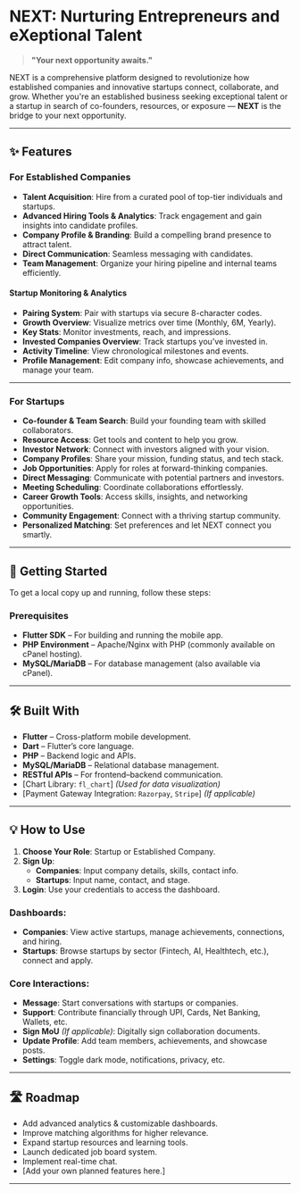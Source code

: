 # NEXT: Nurturing Entrepreneurs and eXeptional Talent

> **"Your next opportunity awaits."**


NEXT is a comprehensive platform designed to revolutionize how established companies and innovative startups connect, collaborate, and grow. Whether you're an established business seeking exceptional talent or a startup in search of co-founders, resources, or exposure — **NEXT** is the bridge to your next opportunity.

---

## ✨ Features

### For Established Companies

- **Talent Acquisition**: Hire from a curated pool of top-tier individuals and startups.
- **Advanced Hiring Tools & Analytics**: Track engagement and gain insights into candidate profiles.
- **Company Profile & Branding**: Build a compelling brand presence to attract talent.
- **Direct Communication**: Seamless messaging with candidates.
- **Team Management**: Organize your hiring pipeline and internal teams efficiently.

#### Startup Monitoring & Analytics

- **Pairing System**: Pair with startups via secure 8-character codes.
- **Growth Overview**: Visualize metrics over time (Monthly, 6M, Yearly).
- **Key Stats**: Monitor investments, reach, and impressions.
- **Invested Companies Overview**: Track startups you’ve invested in.
- **Activity Timeline**: View chronological milestones and events.
- **Profile Management**: Edit company info, showcase achievements, and manage your team.

---

### For Startups

- **Co-founder & Team Search**: Build your founding team with skilled collaborators.
- **Resource Access**: Get tools and content to help you grow.
- **Investor Network**: Connect with investors aligned with your vision.
- **Company Profiles**: Share your mission, funding status, and tech stack.
- **Job Opportunities**: Apply for roles at forward-thinking companies.
- **Direct Messaging**: Communicate with potential partners and investors.
- **Meeting Scheduling**: Coordinate collaborations effortlessly.
- **Career Growth Tools**: Access skills, insights, and networking opportunities.
- **Community Engagement**: Connect with a thriving startup community.
- **Personalized Matching**: Set preferences and let NEXT connect you smartly.

---

## 🚀 Getting Started

To get a local copy up and running, follow these steps:

### Prerequisites

- **Flutter SDK** – For building and running the mobile app.
- **PHP Environment** – Apache/Nginx with PHP (commonly available on cPanel hosting).
- **MySQL/MariaDB** – For database management (also available via cPanel).

---

## 🛠️ Built With

- **Flutter** – Cross-platform mobile development.
- **Dart** – Flutter’s core language.
- **PHP** – Backend logic and APIs.
- **MySQL/MariaDB** – Relational database management.
- **RESTful APIs** – For frontend–backend communication.
- [Chart Library: `fl_chart`] *(Used for data visualization)*
- [Payment Gateway Integration: `Razorpay`, `Stripe`] *(If applicable)*

---

## 💡 How to Use

1. **Choose Your Role**: Startup or Established Company.
2. **Sign Up**:
   - **Companies**: Input company details, skills, contact info.
   - **Startups**: Input name, contact, and stage.
3. **Login**: Use your credentials to access the dashboard.

### Dashboards:

- **Companies**: View active startups, manage achievements, connections, and hiring.
- **Startups**: Browse startups by sector (Fintech, AI, Healthtech, etc.), connect and apply.

### Core Interactions:

- **Message**: Start conversations with startups or companies.
- **Support**: Contribute financially through UPI, Cards, Net Banking, Wallets, etc.
- **Sign MoU** *(If applicable)*: Digitally sign collaboration documents.
- **Update Profile**: Add team members, achievements, and showcase posts.
- **Settings**: Toggle dark mode, notifications, privacy, etc.

---

## 🛣️ Roadmap

- Add advanced analytics & customizable dashboards.
- Improve matching algorithms for higher relevance.
- Expand startup resources and learning tools.
- Launch dedicated job board system.
- Implement real-time chat.
- [Add your own planned features here.]

---
